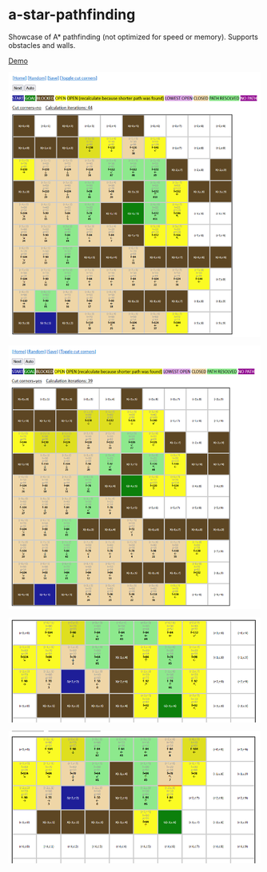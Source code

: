 # a-star-pathfinding

Showcase of A* pathfinding (not optimized for speed or memory).
Supports obstacles and walls.

[Demo](https://jurgendl.github.io/a-star-pathfinding/a-star-maze-walker.html)

![without cutting corners](/no-cut-corners.png?raw=true)

![with cutting corners](/cut-corners.png?raw=true)

![no walls](/no-walls.png?raw=true)

![with walls](/with-walls.png?raw=true)
